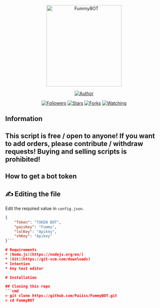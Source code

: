 <div align="center">
<img src="https://github.com/Paiiss/Pais/blob/main/Fummy.jpg?raw=true" alt="FummyBOT"width="240" height="260" />
<p align="center">
  <a href="https://github.com/"><img title="Author" src="https://img.shields.io/badge/Author-Paiiss-purple.svg?style=for-the-badge&logo=github" /></a>
</p>
<p align="center">
<a href="https://github.com/Paiiss/"><img title="Followers" src="https://img.shields.io/github/followers/Paiiss?color=blue&style=flat-square"></a>
<a href="https://github.com/Paiiss/"><img title="Stars" src="https://img.shields.io/github/stars/Paiiss/FummyBOT?color=red&style=flat-square"></a>
<a href="https://github.com/Paiiss/"><img title="Forks" src="https://img.shields.io/github/forks/Paiiss/FummyBOT?color=red&style=flat-square"></a>
<a href="https://github.com/Paiiss/"><img title="Watching" src="https://img.shields.io/github/watchers/Paiiss/FummyBOT?label=Watchers&color=blue&style=flat-square"></a>
</p>


</div>

## Information

## This script is free / open to anyone! If you want to add orders, please contribute / withdraw requests! Buying and selling scripts is prohibited!

## How to get a bot token


## ✍️ Editing the file
Edit the required value in `config.json`.
```json
{
    "Token": "TOKEN BOT",
    "paisKey": "Fummy",
    "lolKey": "Apikey",
    "vhKey": "Apikey" 
}```

# Requirements
* [Node.js](https://nodejs.org/en/)
* [Git](https://git-scm.com/downloads)
* Intention
* Any text editor

# Installation

## Cloning this repo
```cmd
> git clone https://github.com/Paiiss/FummyBOT.git
> cd FummyBOT
```
